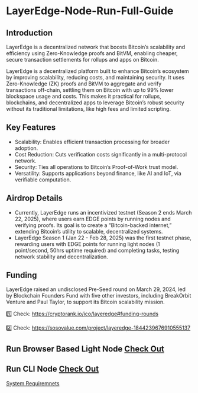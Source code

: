 # LayerEdge-Node-Run-Full-Guide

## Introduction
LayerEdge is a decentralized network that boosts Bitcoin’s scalability and efficiency using Zero-Knowledge proofs and BitVM, enabling cheaper, secure transaction settlements for rollups and apps on Bitcoin.

LayerEdge is a decentralized platform built to enhance Bitcoin’s ecosystem by improving scalability, reducing costs, and maintaining security. It uses Zero-Knowledge (ZK) proofs and BitVM to aggregate and verify transactions off-chain, settling them on Bitcoin with up to 99% lower blockspace usage and costs. This makes it practical for rollups, blockchains, and decentralized apps to leverage Bitcoin’s robust security without its traditional limitations, like high fees and limited scripting.

## Key Features
- Scalability: Enables efficient transaction processing for broader adoption.
- Cost Reduction: Cuts verification costs significantly in a multi-protocol network.
- Security: Ties all operations to Bitcoin’s Proof-of-Work trust model.
- Versatility: Supports applications beyond finance, like AI and IoT, via verifiable computation.

## Airdrop Details
- Currently, LayerEdge runs an incentivized testnet (Season 2 ends March 22, 2025), where users earn EDGE points by running nodes and verifying proofs. Its goal is to create a “Bitcoin-backed internet,” extending Bitcoin’s utility to scalable, decentralized systems.
- LayerEdge Season 1 (Jan 22 - Feb 28, 2025) was the first testnet phase, rewarding users with EDGE points for running light nodes (1 point/second, 50hrs uptime required) and completing tasks, testing network stability and decentralization.

## Funding 
LayerEdge raised an undisclosed Pre-Seed round on March 29, 2024, led by Blockchain Founders Fund with five other investors, including BreakOrbit Venture and Paul Taylor, to support its Bitcoin scalability mission.

1️⃣ Check: https://cryptorank.io/ico/layeredge#funding-rounds

2️⃣ Check: https://sosovalue.com/project/layeredge-1844239676910555137

## Run Browser Based Light Node [Check Out](Browser-Based-Light-Node.md)

## Run CLI Node [Check Out](CLI-Node.md)   

[System Requiremnets](system-requirements.md)
